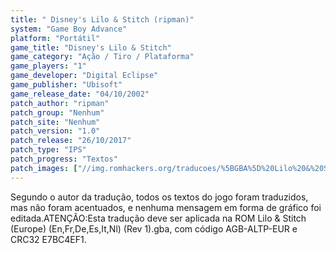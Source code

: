 ```yaml
---
title: " Disney's Lilo & Stitch (ripman)"
system: "Game Boy Advance"
platform: "Portátil"
game_title: "Disney's Lilo & Stitch"
game_category: "Ação / Tiro / Plataforma"
game_players: "1"
game_developer: "Digital Eclipse"
game_publisher: "Ubisoft"
game_release_date: "04/10/2002"
patch_author: "ripman"
patch_group: "Nenhum"
patch_site: "Nenhum"
patch_version: "1.0"
patch_release: "26/10/2017"
patch_type: "IPS"
patch_progress: "Textos"
patch_images: ["//img.romhackers.org/traducoes/%5BGBA%5D%20Lilo%20&%20Stitch%20-%20ripman%20-%201.png","//img.romhackers.org/traducoes/%5BGBA%5D%20Lilo%20&%20Stitch%20-%20ripman%20-%202.png","//img.romhackers.org/traducoes/%5BGBA%5D%20Lilo%20&%20Stitch%20-%20ripman%20-%203.png"]
---
```

Segundo o autor da tradução, todos os textos do jogo foram traduzidos, mas não foram acentuados, e nenhuma mensagem em forma de gráfico foi editada.ATENÇÃO:Esta tradução deve ser aplicada na ROM Lilo & Stitch (Europe) (En,Fr,De,Es,It,Nl) (Rev 1).gba, com código AGB-ALTP-EUR e CRC32 E7BC4EF1.